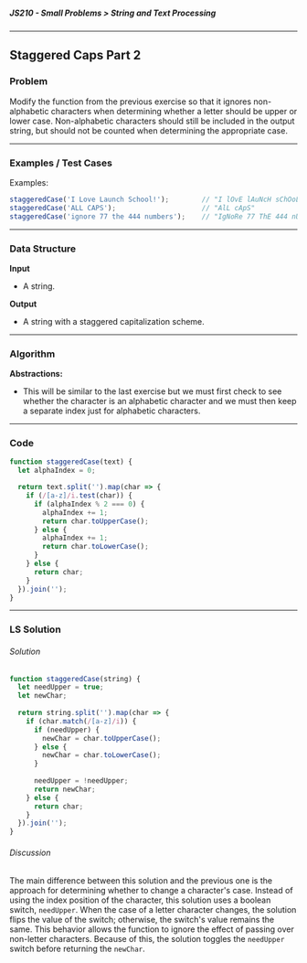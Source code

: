 ##### JS210 - Small Problems > String and Text Processing

---

## Staggered Caps Part 2

### Problem

Modify the function from the previous exercise so that it ignores non-alphabetic characters when determining whether a letter should be upper or lower case. Non-alphabetic characters should still be included in the output string, but should not be counted when determining the appropriate case.  

---

### Examples / Test Cases

Examples:

```javascript
staggeredCase('I Love Launch School!');        // "I lOvE lAuNcH sChOoL!"
staggeredCase('ALL CAPS');                     // "AlL cApS"
staggeredCase('ignore 77 the 444 numbers');    // "IgNoRe 77 ThE 444 nUmBeRs"
```

---

### Data Structure

**Input**

* A string.

**Output**

* A string with a staggered capitalization scheme.

---

### Algorithm

**Abstractions:**

* This will be similar to the last exercise but we must first check to see whether the character is an alphabetic character and we must then keep a separate index just for alphabetic characters.

---

### Code

```javascript
function staggeredCase(text) {
  let alphaIndex = 0;

  return text.split('').map(char => {
    if (/[a-z]/i.test(char)) {
      if (alphaIndex % 2 === 0) {
        alphaIndex += 1;
        return char.toUpperCase();
      } else {
        alphaIndex += 1;
        return char.toLowerCase();
      }
    } else {
      return char;
    }
  }).join('');
}
```

---

### LS Solution

###### Solution

```javascript
function staggeredCase(string) {
  let needUpper = true;
  let newChar;
  
  return string.split('').map(char => {
    if (char.match(/[a-z]/i)) {
      if (needUpper) {
        newChar = char.toUpperCase();
      } else {
        newChar = char.toLowerCase();
      }
      
      needUpper = !needUpper;
      return newChar;
    } else {
      return char;
    }
  }).join('');
}
```

###### Discussion

The main difference between this solution and the previous one is the approach for determining whether to change a character's case. Instead of using the index position of the character, this solution uses a boolean switch, `needUpper`. When the case of a letter character changes, the solution flips the value of the switch; otherwise, the switch's value remains the same. This behavior allows the function to ignore the effect of passing over non-letter characters. Because of this, the solution toggles the `needUpper` switch before returning the `newChar`.

